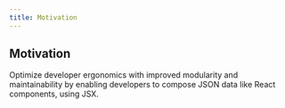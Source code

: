 ```yaml
---
title: Motivation
---
```


## Motivation

Optimize developer ergonomics with improved modularity and maintainability by
enabling developers to compose JSON data like React components, using JSX.
